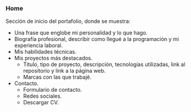 ### Home

Sección de inicio del portafolio, donde se muestra:

- Una frase que englobe mi personalidad y lo que hago.
- Biografía profesional, describir como llegué a la programación y mi experiencia laboral.
- Mis habilidades técnicas.
- Mis proyectos más destacados.
  - Titulo, tipo de proyecto, descripción, tecnologías utilizadas, link al repositorio y link a la página web.
  - Marcas con las que trabajé.
- Contacto.
  - Formulario de contacto.
  - Redes sociales.
  - Descargar CV.